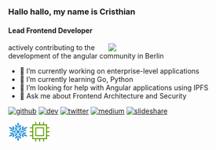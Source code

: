### Hallo hallo, my name is Cristhian
#### Lead Frontend Developer
<img align ="right" src = "https://i.imgur.com/OIG2lN3.png" width="300">
actively contributing to the development of the angular community in Berlin

- 🔭 I’m currently working on enterprise-level applications 
- 🌱 I’m currently learning Go, Python 
- 🤔 I’m looking for help with Angular applications using IPFS 
- 💬 Ask me about Frontend Architecture and Security  

[<img src='https://cdn.jsdelivr.net/npm/simple-icons@3.0.1/icons/github.svg' alt='github' height='40'>](https://github.com/lithqube)  [<img src='https://cdn.jsdelivr.net/npm/simple-icons@3.0.1/icons/dev-dot-to.svg' alt='dev' height='40'>](https://dev.to/lithqube)  [<img src='https://cdn.jsdelivr.net/npm/simple-icons@3.0.1/icons/twitter.svg' alt='twitter' height='40'>](https://twitter.com/figuds)  [<img src='https://cdn.jsdelivr.net/npm/simple-icons@3.0.1/icons/medium.svg' alt='medium' height='40'>](https://medium.com/@cristhianfe)  [<img src='https://cdn.jsdelivr.net/npm/simple-icons@3.0.1/icons/slideshare.svg' alt='slideshare' height='40'>](https://www.slideshare.net/cristhianferrufino)  

<a href='https://archiveprogram.github.com/'><img src='https://raw.githubusercontent.com/acervenky/animated-github-badges/master/assets/acbadge.gif' width='40' height='40'></a> <a href='https://docs.github.com/en/developers'><img src='https://raw.githubusercontent.com/acervenky/animated-github-badges/master/assets/devbadge.gif' width='40' height='40'></a> 
